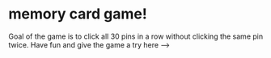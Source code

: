 # memory card game!

Goal of the game is to click all 30 pins in a row without clicking the same pin twice.
Have fun and give the game a try here --> 
